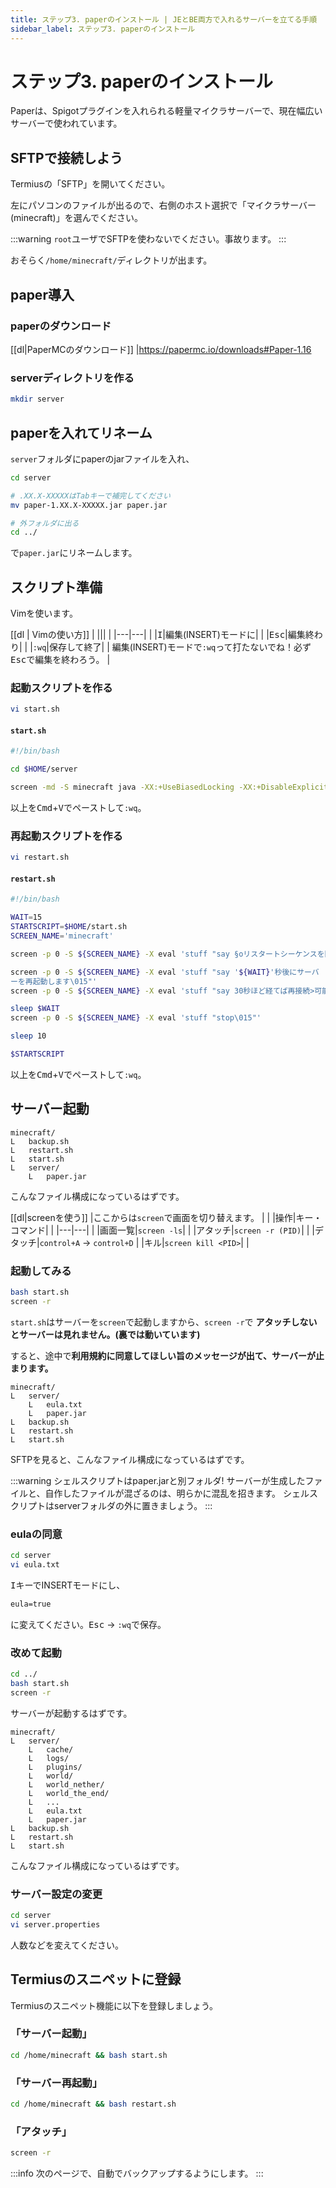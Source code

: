 ```yaml
---
title: ステップ3. paperのインストール | JEとBE両方で入れるサーバーを立てる手順
sidebar_label: ステップ3. paperのインストール
---
```


# ステップ3. paperのインストール

Paperは、Spigotプラグインを入れられる軽量マイクラサーバーで、現在幅広いサーバーで使われています。
## SFTPで接続しよう

Termiusの「SFTP」を開いてください。

左にパソコンのファイルが出るので、右側のホスト選択で「マイクラサーバー(minecraft)」を選んでください。

:::warning
`root`ユーザでSFTPを使わないでください。事故ります。
:::

おそらく`/home/minecraft/`ディレクトリが出ます。

## paper導入
### paperのダウンロード

[[dl|PaperMCのダウンロード]]
|<https://papermc.io/downloads#Paper-1.16>
### serverディレクトリを作る

```bash
mkdir server
```
## paperを入れてリネーム

`server`フォルダにpaperのjarファイルを入れ、

```bash
cd server

# .XX.X-XXXXXはTabキーで補完してください
mv paper-1.XX.X-XXXXX.jar paper.jar

# 外フォルダに出る
cd ../
```

で`paper.jar`にリネームします。

## スクリプト準備

Vimを使います。

[[dl | Vimの使い方]]
| |||
| |---|---|
| |<kbd>I</kbd>|編集(INSERT)モードに|
| |<kbd>Esc</kbd>|編集終わり|
| |`:wq`|保存して終了|
| 編集(INSERT)モードで`:wq`って打たないでね！必ず<kbd>Esc</kbd>で編集を終わろう。
|

### 起動スクリプトを作る

```bash
vi start.sh
```

#### `start.sh`

```bash
#!/bin/bash

cd $HOME/server

screen -md -S minecraft java -XX:+UseBiasedLocking -XX:+DisableExplicitGC -XX:+UseTLAB -Xms2G -Xmx4G -XX:TargetSurvivorRatio=90 -XX:SurvivorRatio=8 -XX:MaxTenuringThreshold=4 -XX:-UseParallelGC -XX:ParallelGCThreads=2 -XX:ConcGCThreads=2 -jar paper.jar nogui

```

以上を<kbd>Cmd</kbd>+<kbd>V</kbd>でペーストして`:wq`。

### 再起動スクリプトを作る

```bash
vi restart.sh
```

#### `restart.sh`

```bash
#!/bin/bash

WAIT=15
STARTSCRIPT=$HOME/start.sh
SCREEN_NAME='minecraft'

screen -p 0 -S ${SCREEN_NAME} -X eval 'stuff "say §oリスタートシーケンスを開始...\015"'

screen -p 0 -S ${SCREEN_NAME} -X eval 'stuff "say '${WAIT}'秒後にサーバ
ーを再起動します\015"'
screen -p 0 -S ${SCREEN_NAME} -X eval 'stuff "say 30秒ほど経てば再接続>可能になるので、しばらくお待ち下さい\015"'

sleep $WAIT
screen -p 0 -S ${SCREEN_NAME} -X eval 'stuff "stop\015"'

sleep 10

$STARTSCRIPT

```

以上を<kbd>Cmd</kbd>+<kbd>V</kbd>でペーストして`:wq`。

## サーバー起動

```
minecraft/
L   backup.sh
L   restart.sh
L   start.sh
L   server/
    L   paper.jar
```

こんなファイル構成になっているはずです。

[[dl|screenを使う]]
|ここからは`screen`で画面を切り替えます。
|
| |操作|キー・コマンド|
| |---|---|
| |画面一覧|`screen -ls`|
| |アタッチ|`screen -r (PID)`|
| |デタッチ|`control+A` -&gt; `control+D`
| |キル|`screen kill <PID>`|
|
### 起動してみる

```bash
bash start.sh
screen -r
```

`start.sh`はサーバーを`screen`で起動しますから、`screen -r`で **アタッチしないとサーバーは見れません。(裏では動いています)**

すると、途中で**利用規約に同意してほしい旨のメッセージが出て、サーバーが止まります。**

```
minecraft/
L   server/
    L   eula.txt
    L   paper.jar
L   backup.sh
L   restart.sh
L   start.sh
```

SFTPを見ると、こんなファイル構成になっているはずです。

:::warning シェルスクリプトはpaper.jarと別フォルダ!
サーバーが生成したファイルと、自作したファイルが混ざるのは、明らかに混乱を招きます。
シェルスクリプトはserverフォルダの外に置きましょう。
:::

### eulaの同意

```bash
cd server
vi eula.txt
```

<kbd>I</kbd>キーでINSERTモードにし、

```txt
eula=true
```

に変えてください。<kbd>Esc</kbd> -&gt; `:wq`で保存。

### 改めて起動

```bash
cd ../
bash start.sh
screen -r
```

サーバーが起動するはずです。

```
minecraft/
L   server/
    L   cache/
    L   logs/
    L   plugins/
    L   world/
    L   world_nether/
    L   world_the_end/
    L   ...
    L   eula.txt
    L   paper.jar
L   backup.sh
L   restart.sh
L   start.sh
```

こんなファイル構成になっているはずです。

### サーバー設定の変更

```bash
cd server
vi server.properties
```

人数などを変えてください。

## Termiusのスニペットに登録

Termiusのスニペット機能に以下を登録しましょう。

### 「サーバー起動」

```bash
cd /home/minecraft && bash start.sh
```

### 「サーバー再起動」

```bash
cd /home/minecraft && bash restart.sh
```

### 「アタッチ」

```bash
screen -r
```

:::info
次のページで、自動でバックアップするようにします。
:::
